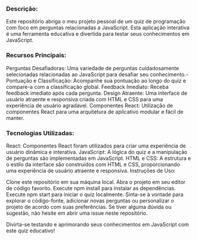 
### Descrição:
Este repositório abriga o meu projeto pessoal de um quiz de programação com foco em perguntas relacionadas a JavaScript. Esta aplicação interativa é uma ferramenta educativa e divertida para testar seus conhecimentos em JavaScript.

### Recursos Principais:

Perguntas Desafiadoras: Uma variedade de perguntas cuidadosamente selecionadas relacionadas ao JavaScript para desafiar seu conhecimento.-
Pontuação e Classificação: Acompanhe sua pontuação ao longo do quiz e compare-a com a classificação global.
Feedback Imediato: Receba feedback imediato após cada pergunta.
Design Atraente: Uma interface de usuário atraente e responsiva criada com HTML e CSS para uma experiência de usuário agradável.
Componentes React: Utilização de componentes React para uma arquitetura de aplicativo modular e fácil de manter.

### Tecnologias Utilizadas:

React: Componentes React foram utilizados para criar uma experiência de usuário dinâmica e interativa.
JavaScript: A lógica do quiz e a manipulação de perguntas são implementadas em JavaScript.
HTML e CSS: A estrutura e o estilo da interface são construídos com HTML e CSS, proporcionando uma experiência de usuário atraente e responsiva.
Instruções de Uso:

Clone este repositório em sua máquina local.
Abra o projeto em seu editor de código favorito.
Execute npm install para instalar as dependências.
Execute npm start para iniciar o quiz localmente.
Sinta-se à vontade para explorar o código-fonte, adicionar novas perguntas ou personalizar o projeto de acordo com suas preferências. Se tiver alguma dúvida ou sugestão, não hesite em abrir uma issue neste repositório.

Divirta-se testando e aprimorando seus conhecimentos em JavaScript com este quiz educativo!
